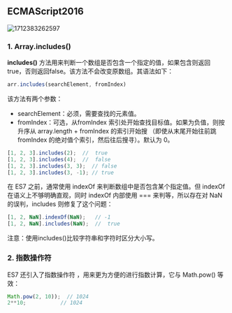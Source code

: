 ## ECMAScript2016

![1712383262597](C:\Users\Administrator\AppData\Roaming\Typora\typora-user-images\1712383262597.png)

### 1. Array.includes()

**includes()** 方法用来判断一个数组是否包含一个指定的值，如果包含则返回 true，否则返回false。该方法不会改变原数组。其语法如下：

```js
arr.includes(searchElement, fromIndex)
```

该方法有两个参数：

- searchElement：必须，需要查找的元素值。
- fromIndex：可选，从fromIndex 索引处开始查找目标值。如果为负值，则按升序从 array.length + fromIndex 的索引开始搜 （即使从末尾开始往前跳 fromIndex 的绝对值个索引，然后往后搜寻）。默认为 0。

```js
[1, 2, 3].includes(2);  //  true
[1, 2, 3].includes(4);  //  false
[1, 2, 3].includes(3, 3);  // false
[1, 2, 3].includes(3, -1); // true
```

在 ES7 之前，通常使用 indexOf 来判断数组中是否包含某个指定值。但 indexOf 在语义上不够明确直观，同时 indexOf 内部使用 === 来判等，所以存在对 NaN 的误判，includes 则修复了这个问题：

```js
[1, 2, NaN].indexOf(NaN);   // -1
[1, 2, NaN].includes(NaN);  //  true
```

注意：使用includes()比较字符串和字符时区分大小写。

### 2. 指数操作符

ES7 还引入了指数操作符 ，用来更为方便的进行指数计算，它与 Math.pow() 等效：

```js
Math.pow(2, 10));  // 1024
2**10;           // 1024
```